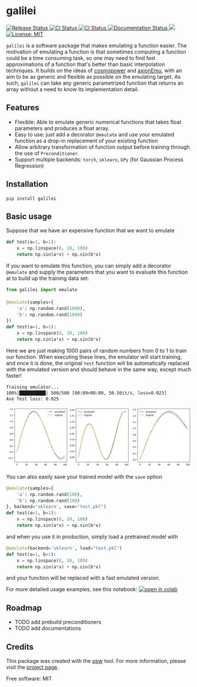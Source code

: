 # galilei

<a href="https://pypi.python.org/pypi/galilei">
    <img src="https://img.shields.io/pypi/v/galilei.svg"
        alt = "Release Status">
</a>
<a href="https://github.com/guanyilun/galilei/actions">
    <img src="https://github.com/guanyilun/galilei/actions/workflows/release.yml/badge.svg?branch=master" alt="CI Status">
</a>
<a href="https://github.com/guanyilun/galilei/actions">
    <img src="https://github.com/guanyilun/galilei/actions/workflows/dev.yml/badge.svg?branch=master" alt="CI Status">
</a>
<a href="https://guanyilun.github.io/galilei/">
    <img src="https://img.shields.io/website/https/guanyilun.github.io/galilei/index.html.svg?label=docs&down_message=unavailable&up_message=available" alt="Documentation Status">
</a>
<a href="https://codecov.io/gh/guanyilun/galilei" >
 <img src="https://codecov.io/gh/guanyilun/galilei/branch/master/graph/badge.svg?token=0C3DT4IWP5"/>
</a>
<a href="https://opensource.org/licenses/MPL-2.0">
<img src="https://img.shields.io/badge/License-MIT-yellow.svg" alt="License: MIT">
</a>


`galilei` is a software package that makes emulating a function easier. The motivation of emulating a function is that sometimes computing a function could be a time consuming task, so one may need to find fast approximations of a function that's better than basic interpolation techniques. It builds on the ideas of
[cosmopower](https://github.com/alessiospuriomancini/cosmopower) and [axionEmu](https://github.com/keirkwame/axionEmu), with an aim to be as generic and flexible as possible on the emulating target. As such, `galilei` can take any generic parametrized function that returns an array without a need to know its implementation detail.

## Features
- Flexible: Able to emulate generic numerical functions that takes float parameters and produces a float array.
- Easy to use: just add a decorator `@emulate` and use your emulated function as a drop-in replacement of your existing function
- Allow arbitrary transformation of function output before training through the use of `Preconditioner`.
- Support multiple backends: `torch`, `sklearn`, `GPy` (for Gaussian Process Regression)


## Installation
```
pip install galilei
```

## Basic usage
Suppose that we have an expensive function that we want to emulate
```python
def test(a=1, b=1):
    x = np.linspace(0, 10, 100)
    return np.sin(a*x) + np.sin(b*x)
```
If you want to emulate this function, you can simply add a decorator `@emulate` and supply the parameters that you want to evaluate this function at to build up the training data set.

```python
from galilei import emulate

@emulate(samples={
    'a': np.random.rand(1000),
    'b': np.random.rand(1000)
})
def test(a=1, b=1):
    x = np.linspace(0, 10, 100)
    return np.sin(a*x) + np.sin(b*x)
```
Here we are just making 1000 pairs of random numbers from 0 to 1 to train our function. When executing these lines, the emulator will start training, and once it is done, the original `test` function will be automatically replaced with the emulated version and should behave in the same way, except much faster!
```
Training emulator...
100%|██████████| 500/500 [00:09<00:00, 50.50it/s, loss=0.023]
Ave Test loss: 0.025
```
![Comparison](https://github.com/guanyilun/galilei/raw/master/data/demo.png)

You can also easily save your trained model with the `save` option
```python
@emulate(samples={
    'a': np.random.rand(100),
    'b': np.random.rand(100)
}, backend='sklearn', save="test.pkl")
def test(a=1, b=1):
    x = np.linspace(0, 10, 100)
    return np.sin(a*x) + np.sin(b*x)
```
and when you use it in production, simply load a pretrained model with
```python
@emulate(backend='sklearn', load="test.pkl")
def test(a=1, b=1):
    x = np.linspace(0, 10, 100)
    return np.sin(a*x) + np.sin(b*x)
```
and your function will be replaced with a fast emulated version.

For more detailed usage examples, see this notebook:
<a href="https://colab.research.google.com/drive/1_pvuAIqLUz4gV1vxytueb7AMR6Jmx-8n?usp=sharing">
<img src="https://user-content.gitlab-static.net/dfbb2c197c959c47da3e225b71504edb540e21d6/68747470733a2f2f636f6c61622e72657365617263682e676f6f676c652e636f6d2f6173736574732f636f6c61622d62616467652e737667" alt="open in colab">
</a>
## Roadmap

* TODO add prebuild preconditioners
* TODO add documentations

## Credits
This package was created with the [ppw](https://zillionare.github.io/python-project-wizard) tool. For more information, please visit the [project page](https://zillionare.github.io/python-project-wizard/).

Free software: MIT
